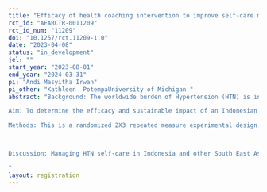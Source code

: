 ```yaml
---
title: "Efficacy of health coaching intervention to improve self-care management of hypertension among older people in Indonesia: A randomized controlled study"
rct_id: "AEARCTR-0011209"
rct_id_num: "11209"
doi: "10.1257/rct.11209-1.0"
date: "2023-04-08"
status: "in_development"
jel: ""
start_year: "2023-08-01"
end_year: "2024-03-31"
pi: "Andi Masyitha Irwan"
pi_other: "Kathleen  PotempaUniversity of Michigan "
abstract: "Background: The worldwide burden of Hypertension (HTN) is increasing due to an aging population predicted to affect one-third of the world's population by 2025. In Indonesia, the highest percentage of HTN was among the 65-74 age group (63.2%). Furthermore, uncontrolled HTN led to a primary risk factor for stroke, heart disease, and kidney failure. Among older people, the additional increased risk was vascular dementia and Alzheimer's Disease . Our recent scoping review found that there was variability among people in self-care management, indicating that each hypertensive subject had a specific and personalized challenge in practicing HTN self-care. Health coaching may be a method to solve this gap. 
Aim: To determine the efficacy and sustainable impact of an Indonesian adaptation of an 8-week nurse health coaching intervention on self-care management and self-efficacy in older people with HTN.
Methods: This is a randomized 2X3 repeated measure experimental design. We plan to recruit 140 older people with HTN living in Makassar, South Sulawesi, Indonesia, aged 60 years old and above, having been diagnosed with hypertension by a medical doctor, taking antihypertensive medication, and medically stable. Data measurement will be taken thrice: baseline, 1 week after health coaching intervention and 3 months follow-up after no intervention. During 8th week coaching intervention, researcher and participants will identify the priority goals and small-step plans, discuss barriers and facilitators for achieving the action steps, improve self-care skills and provide supportive coaching to achieving participants goals.

Discussion: Managing HTN self-care in Indonesia and other South East Asian countries might differ from the Western area due to different cultures, lifestyles, and geographical backgrounds. This study will be the first study to include motivational interviewing and cognitive behavioral approach and to test the sustainability of the health coaching program's impact after three months of no intervention with Indonesian backgrounds.
"
layout: registration
---
```


